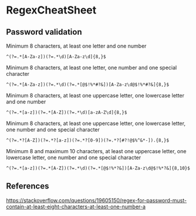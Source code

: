 # RegexCheatSheet

## Password validation

Minimum 8 characters, at least one letter and one number
```
^(?=.*[A-Za-z])(?=.*\d)[A-Za-z\d]{8,}$
```

Minimum 8 characters, at least one letter, one number and one special character
```
^(?=.*[A-Za-z])(?=.*\d)(?=.*[@$!%*#?&])[A-Za-z\d@$!%*#?&]{8,}$
```

Minimum 8 characters, at least one uppercase letter, one lowercase letter and one number

```
^(?=.*[a-z])(?=.*[A-Z])(?=.*\d)[a-zA-Z\d]{8,}$
```

Minimum 8 characters, at least one uppercase letter, one lowercase letter, one number and one special character
```
^(?=.*?[A-Z])(?=.*?[a-z])(?=.*?[0-9])(?=.*?[#?!@$%^&*-]).{8,}$
```

Minimum 8 and maximum 10 characters, at least one uppercase letter, one lowercase letter, one number and one special character
```
^(?=.*[a-z])(?=.*[A-Z])(?=.*\d)(?=.*[@$!%*?&])[A-Za-z\d@$!%*?&]{8,10}$
```

## References
https://stackoverflow.com/questions/19605150/regex-for-password-must-contain-at-least-eight-characters-at-least-one-number-a
